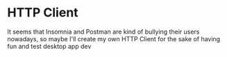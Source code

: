 # HTTP Client

It seems that Insomnia and Postman are kind of bullying their users nowadays, so maybe I'll create my own HTTP Client for the sake of having fun and test desktop app dev
